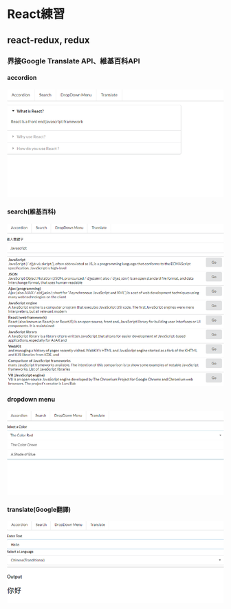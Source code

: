 # React練習
## react-redux, redux
### 界接Google Translate API、維基百科API

#### accordion
![accordion](./images/accordion.png)

#### search(維基百科)
![accordion](./images/search.png)

#### dropdown menu
![accordion](./images/dropdown.png)

#### translate(Google翻譯)
![accordion](./images/translate.png)
